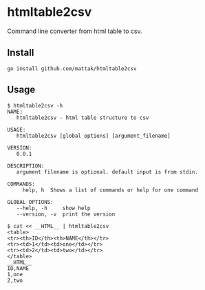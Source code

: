 # htmltable2csv 

Command line converter from html table to csv.

## Install

```shell
go install github.com/mattak/htmltable2csv
```

## Usage

```shell
$ htmltable2csv -h
NAME:
   htmltable2csv - html table structure to csv

USAGE:
   htmltable2csv [global options] [argument_filename]

VERSION:
   0.0.1

DESCRIPTION:
   argument filename is optional. default input is from stdin.

COMMANDS:
     help, h  Shows a list of commands or help for one command

GLOBAL OPTIONS:
   --help, -h     show help
   --version, -v  print the version
```

```shell
$ cat << __HTML__ | htmltable2csv
<table>
<tr><th>ID</th><th>NAME</th></tr>
<tr><td>1</td><td>one</td></tr>
<tr><td>2</td><td>two</td></tr>
</table>
__HTML__
ID,NAME
1,one
2,two
```

